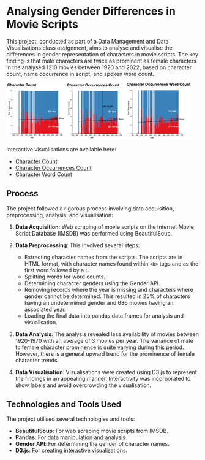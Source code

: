 #  Analysing Gender Differences in Movie Scripts

This project, conducted as part of a Data Management and Data Visualisations class assignment, aims to analyse and visualise the differences in gender representation of characters in movie scripts. The key finding is that male characters are twice as prominent as female characters in the analysed 1210 movies between 1920 and 2022, based on character count, name occurrence in script, and spoken word count.

<img src="images/character_count.png" alt="Your Image" width=31%><img src="images/character_occurrence_count.png" alt="Your Image" width=31%><img src="images/character_word_count.png" alt="Your Image" width=34%>

Interactive visualisations are available here: 
- [Character Count](https://djon.info/Data_Management_And_Visualisation_Assignment/Graphs/index_charector_count.html)
- [Character Occurrences Count](https://djon.info/Data_Management_And_Visualisation_Assignment/Graphs/index_charector_occurrence.html)
- [Character Word Count](https://djon.info/Data_Management_And_Visualisation_Assignment/Graphs/index_charector_word_count.html)

## Process

The project followed a rigorous process involving data acquisition, preprocessing, analysis, and visualisation:

1. **Data Acquisition**: Web scraping of movie scripts on the Internet Movie Script Database (IMSDB) was performed using BeautifulSoup.
    
2. **Data Preprocessing**: This involved several steps:
    
    - Extracting character names from the scripts. The scripts are in HTML format, with character names found within `<b>` tags and as the first word followed by a `:`.
    - Splitting words for word counts.
    - Determining character genders using the Gender API.
    - Removing records where the year is missing and characters where gender cannot be determined. This resulted in 25% of characters having an undetermined gender and 686 movies having an associated year.
    - Loading the final data into pandas data frames for analysis and visualisation.
1. **Data Analysis**: The analysis revealed less availability of movies between 1920-1970 with an average of 3 movies per year. The variance of male to female character prominence is quite varying during this period. However, there is a general upward trend for the prominence of female character trends.
    
4. **Data Visualisation**: Visualisations were created using D3.js to represent the findings in an appealing manner. Interactivity was incorporated to show labels and avoid overcrowding the visualisation.
    
## Technologies and Tools Used

The project utilised several technologies and tools:

- **BeautifulSoup**: For web scraping movie scripts from IMSDB.
- **Pandas**: For data manipulation and analysis.
- **Gender API**: For determining the gender of character names.
- **D3.js**: For creating interactive visualisations.

